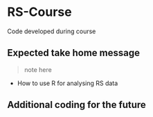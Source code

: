 # RS-Course
Code developed during course

## Expected take home message
> note here

+ How to use R for analysing RS data

## Additional coding for the future
